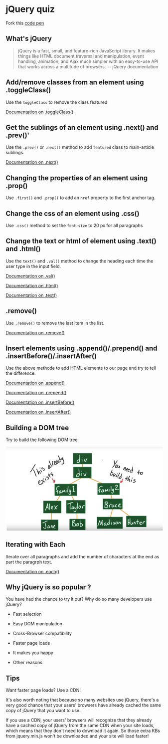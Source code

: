
# jQuery quiz

Fork this <a href="https://codepen.io/morfioce/pen/WXbBoX">code pen</a>

## What's jQuery

>	jQuery is a fast, small, and feature-rich JavaScript library. It makes things like HTML document traversal and manipulation, event handling, animation, and Ajax much simpler with an easy-to-use API that works across a multitude of browsers.
																			 -- jQuery documentation

## Add/remove classes from an element using .toggleClass()

Use the `toggleClass` to remove the class featured

<a href="http://api.jquery.com/toggleclass/">Documentation on .toggleClass()</a>

## Get the sublings of an element using .next() and .prev()'

Use the `.prev()` or `.next()` method to add `featured` class to main-article sublings.

<a href="http://api.jquery.com/next/">Documentation on .next()</a>

## Changing the properties of an element using .prop()

Use `.first()` and `.prop()` to add an `href` property to the first anchor tag.

## Change the css of an element using .css()

Use `.css()` method to set the `font-size` to 20 px for all paragraphs

## Change the text or html of element using .text() and .html()

Use the `text()` and `.val()` method to change the heading each time the user type in the input field.

<a href="http://api.jquery.com/val/">Documentation on .val()</a>

<a href="http://api.jquery.com/html/">Documentation on .html()</a>

<a href="http://api.jquery.com/text/">Documentation on .text()</a>

## .remove()

Use `.remove()` to remove the last item in the list.

<a href="http://api.jquery.com/remove/">Documentation on .remove()</a>

## Insert elements using .append()/.prepend() and .insertBefore()/.insertAfter()

Use the above methode to add HTML elements to our page and try to tell the difference.

<a href="http://api.jquery.com/append/">Documentation on .append()</a>

<a href="http://api.jquery.com/prepend/">Documentation on .prepend()</a>

<a href="http://api.jquery.com/insertBefore/">Documentation on .insertBefore()</a>

<a href="http://api.jquery.com/insertAfter/">Documentation on .insertAfter()</a>

## Building a DOM tree

Try to build the following DOM tree

<p align="center">
	<img src="images/dom_tree.png">
</p>

## Iterating with Each

Iterate over all paragraphs and add the number of characters at the end as part the paragrph text.

<a href="http://api.jquery.com/each/">Documentation on .each()</a>

## Why jQuery is so popular ?

You have had the chance to try it out? Why do so many developers use jQuery?

* Fast selection

* Easy DOM manipulation

* Cross-Browser compatibility

* Faster page loads

* It makes you happy

* Other reasons

## Tips

Want faster page loads? Use a CDN!

It's also worth noting that because so many websites use jQuery, there's a very good chance that your users' browsers have already cached the same copy of jQuery that you want to use.

If you use a CDN, your users' browsers will recognize that they already have a cached copy of jQuery from the same CDN when your site loads, which means that they don't need to download it again. So those extra KBs from jquery.min.js won't be downloaded and your site will load faster!